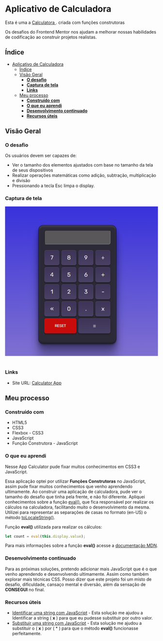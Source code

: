 #  Aplicativo de Calculadora

Esta é uma  a [Calculatora ](https://www.frontendmentor.io/challenges/calculator-app-9lteq5N29). criada com funções construtoras

Os desafios do Frontend Mentor nos ajudam a melhorar nossas habilidades de codificação ao construir projetos realistas. 

## Índice

- [Aplicativo de Calculadora](#aplicativo-de-calculadora)
  - [Índice](#índice)
  - [Visão Geral](#visão-geral)
    - [**O desafio**](#o-desafio)
    - [**Captura de tela**](#captura-de-tela)
    - [**Links**](#links)
  - [Meu processo](#meu-processo)
    - [**Construído com**](#construído-com)
    - [**O que eu aprendi**](#o-que-eu-aprendi)
    - [**Desenvolvimento continuado**](#desenvolvimento-continuado)
    - [**Recursos úteis**](#recursos-úteis)
  

## Visão Geral

### **O desafio**

Os usuários devem ser capazes de:

- Ver o tamanho dos elementos ajustados com base no tamanho da tela de seus dispositivos
- Realizar operações matemáticas como adição, subtração, multiplicação e divisão
- Pressionando a tecla Esc limpa o display.

### **Captura de tela**

![Calculator - Web](./github/Calculator.png)
<br><br>



### **Links**

- Site URL: [Calculator App](https://loquacious-moxie-33dc41.netlify.app/)

## Meu processo

### **Construído com**

- HTML5
- CSS3
- Flexbox - CSS3
- JavaScript
- Função Construtora - JavaScript


### **O que eu aprendi**

Nesse App Calculator pude fixar muitos conhecimentos em CSS3 e JavaScript.<br>

Essa aplicação optei por utilizar **Funções Construtoras** no JavaScript, assim pude fixar muitos conhecimentos que venho aprendendo ultimamente. Ao construir uma aplicação de calculadora, pude ver o tamanho do desafio que tinha pela frente, e não foi diferente. Apliquei conhecimentos sobre a função [eval()](https://developer.mozilla.org/en-US/docs/Web/JavaScript/Reference/Global_Objects/eval), que fica responsável por realizar os cálculos na calculadora, facilitando muito o desenvolvimento da mesma. Utilizei para representar as separações de casas no formato (en-US) o método [toLocaleString()](https://developer.mozilla.org/en-US/docs/Web/JavaScript/Reference/Global_Objects/Number/toLocaleString).

Função **eval()** utilizada para realizar os cálculos:

```JavaScript
let count = eval(this.display.value);
```


Para mais informações sobre a função **eval()** acesse a [documentação MDN](https://developer.mozilla.org/en-US/docs/Web/JavaScript/Reference/Global_Objects/eval).

### **Desenvolvimento continuado**

Para as próximas soluções, pretendo adicionar mais JavaScript que é o que venho aprendendo e desenvolvendo ultimamente. Assim como também explorar mais técnicas CSS. Posso dizer que este projeto foi um misto de desafio, dificuldade, cansaço mental e diversão, além da sensação de **CONSEGUI** no final.

### **Recursos úteis**

- [Identificar uma string com JavaScript](https://pt.stackoverflow.com/questions/3021/como-posso-checar-se-uma-string-cont%C3%A9m-outra-em-javascript) - Esta solução me ajudou a Identificar a string ( **x** ) para que eu pudesse substituir por outro valor.
- [Substituir uma string com JavaScript](https://www.devmedia.com.br/javascript-replace-substituindo-valores-em-uma-string/39176) - Esta solução me ajudou a substituir o ( **x** ) por ( * ) para que o método **eval()** funcionasse perfeitamente.


